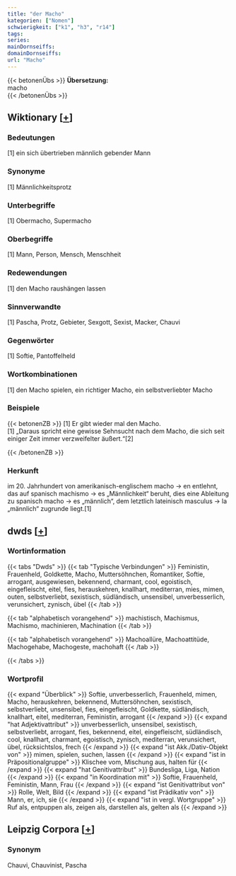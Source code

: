 ```yaml
---
title: "der Macho"
kategorien: ["Nomen"]
schwierigkeit: ["k1", "h3", "r14"]
tags:
series:
mainDornseiffs:
domainDornseiffs:
url: "Macho"
---
```


{{< betonenÜbs >}}
**Übersetzung:**  
macho  
{{< /betonenÜbs >}}

## Wiktionary [[+](https://de.wiktionary.org/wiki/Macho)]

### Bedeutungen
[1] ein sich übertrieben männlich gebender Mann  

### Synonyme
[1] Männlichkeitsprotz  

### Unterbegriffe
[1] Obermacho, Supermacho  

### Oberbegriffe
[1] Mann, Person, Mensch, Menschheit  

### Redewendungen
[1] den Macho raushängen lassen  

### Sinnverwandte
[1]  Pascha, Protz, Gebieter, Sexgott, Sexist, Macker, Chauvi  

### Gegenwörter
[1] Softie, Pantoffelheld  

### Wortkombinationen
[1] den Macho spielen, ein richtiger Macho, ein selbstverliebter Macho  

### Beispiele
{{< betonenZB >}}
[1] Er gibt wieder mal den Macho.  
[1] „Daraus spricht eine gewisse Sehnsucht nach dem Macho, die sich seit einiger Zeit immer verzweifelter äußert.“[2]  

{{< /betonenZB >}}
### Herkunft
im 20. Jahrhundert von amerikanisch-englischem macho → en entlehnt, das auf spanisch machismo → es „Männlichkeit“ beruht, dies eine Ableitung zu spanisch macho → es „männlich“, dem letztlich lateinisch masculus → la „männlich“ zugrunde liegt.[1]  



## dwds [[+](https://www.dwds.de/wb/Macho)]

### Wortinformation
{{< tabs "Dwds" >}}
{{< tab "Typische Verbindungen" >}}
Feministin, Frauenheld, Goldkette, Macho, Muttersöhnchen, Romantiker, Softie, arrogant, ausgewiesen, bekennend, charmant, cool, egoistisch, eingefleischt, eitel, fies, herauskehren, knallhart, mediterran, mies, mimen, outen, selbstverliebt, sexistisch, südländisch, unsensibel, unverbesserlich, verunsichert, zynisch, übel
{{< /tab >}}

{{< tab "alphabetisch vorangehend" >}}
machistisch, Machismus, Machismo, machinieren, Machination
{{< /tab >}}

{{< tab "alphabetisch vorangehend" >}}
Machoallüre, Machoattitüde, Machogehabe, Machogeste, machohaft
{{< /tab >}}

{{< /tabs >}}

### Wortprofil
{{< expand "Überblick" >}} Softie, unverbesserlich, Frauenheld, mimen, Macho, herauskehren, bekennend, Muttersöhnchen, sexistisch, selbstverliebt, unsensibel, fies, eingefleischt, Goldkette, südländisch, knallhart, eitel, mediterran, Feministin, arrogant {{< /expand >}}
{{< expand "hat Adjektivattribut" >}} unverbesserlich, unsensibel, sexistisch, selbstverliebt, arrogant, fies, bekennend, eitel, eingefleischt, südländisch, cool, knallhart, charmant, egoistisch, zynisch, mediterran, verunsichert, übel, rücksichtslos, frech {{< /expand >}}
{{< expand "ist Akk./Dativ-Objekt von" >}} mimen, spielen, suchen, lassen {{< /expand >}}
{{< expand "ist in Präpositionalgruppe" >}} Klischee vom, Mischung aus, halten für {{< /expand >}}
{{< expand "hat Genitivattribut" >}} Bundesliga, Liga, Nation {{< /expand >}}
{{< expand "in Koordination mit" >}} Softie, Frauenheld, Feministin, Mann, Frau {{< /expand >}}
{{< expand "ist Genitivattribut von" >}} Rolle, Welt, Bild {{< /expand >}}
{{< expand "ist Prädikativ von" >}} Mann, er, ich, sie {{< /expand >}}
{{< expand "ist in vergl. Wortgruppe" >}} Ruf als, entpuppen als, zeigen als, darstellen als, gelten als {{< /expand >}}

## Leipzig Corpora [[+](https://corpora.uni-leipzig.de/en/res?word=Macho&corpusId=deu_newscrawl-public_2018)]


### Synonym
Chauvi, Chauvinist, Pascha

